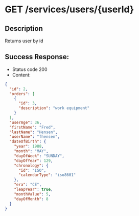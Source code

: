 # GET /services/users/{userId}

## Description
Returns user by id

## Success Response:
* Status code 200
* Content:

```json
{
  "id": 2,
  "orders": [
    {
      "id": 3,
      "description": "work equipment"
    }
  ],
  "userAge": 36,
  "firstName": "Fred",
  "lastName": "Hensen",
  "userName": "fhensen",
  "dateOfBirth": {
    "year": 1988,
    "month": "MAY",
    "dayOfWeek": "SUNDAY",
    "dayOfYear": 129,
    "chronology": {
      "id": "ISO",
      "calendarType": "iso8601"
    },
    "era": "CE",
    "leapYear": true,
    "monthValue": 5,
    "dayOfMonth": 8
  }
}
```